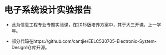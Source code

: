 ﻿

# 电子系统设计实验报告

* 此为信息工程专业专题实验课，在2015版培养方案中，其于大三开课，上一学年。

* 部分代码在https://github.com/cantjie/EELC530705-Electronic-System-Design1仓库开源。

